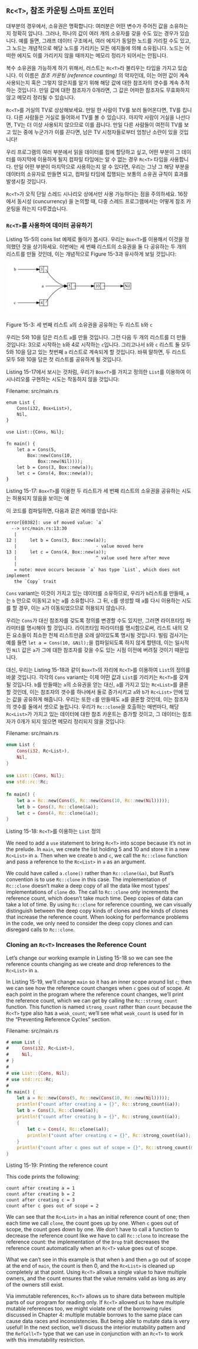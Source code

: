 ## `Rc<T>`, 참조 카운팅 스마트 포인터

대부분의 경우에서, 소유권은 명확합니다: 여러분은 어떤 변수가 주어진 값을
소유하는지 정확히 압니다. 그러나, 하나의 값이 여러 개의 소유자를 갖을 수도
있는 경우가 있습니다. 예를 들면, 그래프 데이터 구조에서, 여러 에지가
동일한 노드를 가리킬 수도 있고, 그 노드는 개념적으로 해당 노드를 가리키는
모든 에지들에 의해 소유됩니다. 노드는 어떠한 에지도 이를 가리키지 않을
때까지는 메모리 정리가 되어서는 안됩니다.

복수 소유권을 가능하게 하기 위해서, 러스트는 `Rc<T>`라 불리우는 타입을 가지고
있습니다. 이 이름은 *참조 카운팅 (reference counting)* 의 약자인데, 이는
어떤 값이 계속 사용되는지 혹은 그렇지 않은지를 알기 위해 해당 값에 대한 참조자의
갯수를 계속 추적하는 것입니다. 만일 값에 대한 참조자가 0개라면, 그 값은 어떠한
참조자도 무효화하지 않고 메모리 정리될 수 있습니다.

`Rc<T>`를 거실의 TV로 상상해보세요. 만일 한 사람이 TV를 보러 들어온다면,
TV를 킵니다. 다른 사람들은 거실로 들어와서 TV를 볼 수 있습니다. 마지막 사람이
거실을 나선다면, TV는 더 이상 사용되지 않으므로 이를 끕니다. 만일 다른 사람들이
여전히 TV를 보고 있는 중에 누군가가 이를 끈다면, 남은 TV 시청자들로부터 엄청난
소란이 있을 것입니다!

우리 프로그램의 여러 부분에서 읽을 데이터를 힙에 할당하고 싶고, 어떤 부분이
그 데이터를 마지막에 이용하게 될지 컴파일 타임에는 알 수 없는 경우 `Rc<T>`
타입을 사용합니다. 만일 어떤 부분이 마지막으로 사용하는지 알 수 있다면,
우리는 그냥 그 해당 부분을 데이터의 소유자로 만들면 되고, 컴파일 타임에 집행되는
보통의 소유권 규칙이 효과를 발생시킬 것입니다.

`Rc<T>`가 오직 단일 스레드 시나리오 상에서만 사용 가능하다는 점을 주의하세요.
16장에서 동시성 (cuncurrency) 을 논의할 때, 다중 스레드 프로그램에서는
어떻게 참조 카운팅을 하는지 다루겠습니다.

### `Rc<T>`를 사용하여 데이터 공유하기

Listing 15-5의 cons list 예제로 돌아가 봅시다. 우리는 `Box<T>`를 이용해서
이것을 정의했던 것을 상기하세요. 이번에는 세 번째 리스트의 소유권을 둘 다 공유하는
두 개의 리스트를 만들 것인데, 이는 개념적으로 Figure 15-3과 유사하게 보일 것입니다:

<img alt="Two lists that share ownership of a third list" src="img/trpl15-03.svg" class="center" />

<span class="caption">Figure 15-3: 세 번째 리스트 `a`의 소유권을 공유하는
두 리스트 `b`와 `c`</span>

우리는 5와 10을 담은 리스트 `a`를 만들 것입니다. 그런 다음 두 개의 리스트를 더
만들 것입니다: 3으로 시작하는 `b`와 4로 시작하는 `c`입니다. 그리고나서 `b`와 `c`
리스트 둘 모두 5와 10을 담고 있는 첫번째 `a` 리스트로 계속되게 할 것입니다.
바꿔 말하면, 두 리스트 모두 5와 10을 담은 첫 리스트를 공유하게 될 것입니다.


Listing 15-17에서 보시는 것처럼, 우리가 `Box<T>`를 가지고 정의한 `List`를
이용하여 이 시나리오를 구현하는 시도는 작동하지 않을 것입니다:

<span class="filename">Filename: src/main.rs</span>

```rust,ignore
enum List {
    Cons(i32, Box<List>),
    Nil,
}

use List::{Cons, Nil};

fn main() {
    let a = Cons(5,
        Box::new(Cons(10,
            Box::new(Nil))));
    let b = Cons(3, Box::new(a));
    let c = Cons(4, Box::new(a));
}
```

<span class="caption">Listing 15-17: `Box<T>`를 이용한 두 리스트가 세 번째
리스트의 소유권을 공유하는 시도는 허용되지 않음을 보이는 예</span>

이 코드를 컴파일하면, 다음과 같은 에러를 얻습니다:

```text
error[E0382]: use of moved value: `a`
  --> src/main.rs:13:30
   |
12 |     let b = Cons(3, Box::new(a));
   |                              - value moved here
13 |     let c = Cons(4, Box::new(a));
   |                              ^ value used here after move
   |
   = note: move occurs because `a` has type `List`, which does not implement
   the `Copy` trait
```

`Cons` variant는 이것이 가지고 있는 데이터를 소유하므로, 우리가 `b`리스트를 만들때,
`a`는 `b` 안으로 이동되고 `b`는 `a`를 소유합니다. 그 뒤, `c`를 생성할 때 `a`를
다시 이용하는 시도를 할 경우, 이는 `a`가 이동되었으므로 허용되지 않습니다.

우리는 `Cons`가 대신 참조자를 갖도록 정의를 변경할 수도 있지만, 그러면
라이프타임 파라미터를 명시해야 할 것입니다. 라이프타임 파라미터를 명시함으로써,
리스트 내의 모든 요소들이 최소한 전체 리스트만큼 오래 살아있도록 명시될 것입니다.
빌림 검사기는 예를 들면 `let a = Cons(10, &Nil);`을 컴파일되도록 하지
않게 할텐데, 이는 일시적인 `Nil` 값은 `a`가 그에 대한 참조자를 갖을 수도 있는
시점 이전에 버려질 것이기 때문입니다.

대신, 우리는 Listing 15-18과 같이 `Box<T>`의 자리에 `Rc<T>`를 이용하여
`List`의 정의를 바꿀 것입니다. 각각의 `Cons` variant는 이제 어떤 값과
`List`를 가리키는 `Rc<T>`를 갖게 될 것입니다. `b`를 만들때는 `a`의
소유권을 얻는 대신, `a`를 가지고 있는 `Rc<List>`를 클론할 것인데, 이는
참조자의 갯수를 하나에서 둘로 증가시키고 `a`와 `b`가 `Rc<List>` 안에
있는 값을 공유하게 해줍니다. 우리는 또한 `c`를 만들때도 `a`를 클론할
것인데, 이는 참조자의 갯수를 둘에서 셋으로 늘립니다. 우리가 `Rc::clone`을
호출하는 매번마다, 해당 `Rc<List>`가 가지고 있는 데이터에 대한 참조 카운트는
증가할 것이고, 그 데이터는 참조자가 0개가 되지 않으면 메모리 정리되지 않을
것입니다:

<span class="filename">Filename: src/main.rs</span>

```rust
enum List {
    Cons(i32, Rc<List>),
    Nil,
}

use List::{Cons, Nil};
use std::rc::Rc;

fn main() {
    let a = Rc::new(Cons(5, Rc::new(Cons(10, Rc::new(Nil)))));
    let b = Cons(3, Rc::clone(&a));
    let c = Cons(4, Rc::clone(&a));
}
```

<span class="caption">Listing 15-18: `Rc<T>`를 이용하는 `List`
정의</span>

We need to add a `use` statement to bring `Rc<T>` into scope because it’s not
in the prelude. In `main`, we create the list holding 5 and 10 and store it in
a new `Rc<List>` in `a`. Then when we create `b` and `c`, we call the
`Rc::clone` function and pass a reference to the `Rc<List>` in `a` as an
argument.

We could have called `a.clone()` rather than `Rc::clone(&a)`, but Rust’s
convention is to use `Rc::clone` in this case. The implementation of
`Rc::clone` doesn’t make a deep copy of all the data like most types’
implementations of `clone` do. The call to `Rc::clone` only increments the
reference count, which doesn’t take much time. Deep copies of data can take a
lot of time. By using `Rc::clone` for reference counting, we can visually
distinguish between the deep copy kinds of clones and the kinds of clones that
increase the reference count. When looking for performance problems in the
code, we only need to consider the deep copy clones and can disregard calls to
`Rc::clone`.

### Cloning an `Rc<T>` Increases the Reference Count

Let’s change our working example in Listing 15-18 so we can see the reference
counts changing as we create and drop references to the `Rc<List>` in `a`.

In Listing 15-19, we’ll change `main` so it has an inner scope around list `c`;
then we can see how the reference count changes when `c` goes out of scope. At
each point in the program where the reference count changes, we’ll print the
reference count, which we can get by calling the `Rc::strong_count` function.
This function is named `strong_count` rather than `count` because the `Rc<T>`
type also has a `weak_count`; we’ll see what `weak_count` is used for in the
“Preventing Reference Cycles” section.

<span class="filename">Filename: src/main.rs</span>

```rust
# enum List {
#     Cons(i32, Rc<List>),
#     Nil,
# }
#
# use List::{Cons, Nil};
# use std::rc::Rc;
#
fn main() {
    let a = Rc::new(Cons(5, Rc::new(Cons(10, Rc::new(Nil)))));
    println!("count after creating a = {}", Rc::strong_count(&a));
    let b = Cons(3, Rc::clone(&a));
    println!("count after creating b = {}", Rc::strong_count(&a));
    {
        let c = Cons(4, Rc::clone(&a));
        println!("count after creating c = {}", Rc::strong_count(&a));
    }
    println!("count after c goes out of scope = {}", Rc::strong_count(&a));
}
```

<span class="caption">Listing 15-19: Printing the reference count</span>

This code prints the following:

```text
count after creating a = 1
count after creating b = 2
count after creating c = 3
count after c goes out of scope = 2
```

We can see that the `Rc<List>` in `a` has an initial reference count of one;
then each time we call `clone`, the count goes up by one. When `c` goes out of
scope, the count goes down by one. We don’t have to call a function to decrease
the reference count like we have to call `Rc::clone` to increase the reference
count: the implementation of the `Drop` trait decreases the reference count
automatically when an `Rc<T>` value goes out of scope.

What we can’t see in this example is that when `b` and then `a` go out of scope
at the end of `main`, the count is then 0, and the `Rc<List>` is cleaned up
completely at that point. Using `Rc<T>` allows a single value to have
multiple owners, and the count ensures that the value remains valid as long as
any of the owners still exist.

Via immutable references, `Rc<T>` allows us to share data between multiple
parts of our program for reading only. If `Rc<T>` allowed us to have multiple
mutable references too, we might violate one of the borrowing rules discussed
in Chapter 4: multiple mutable borrows to the same place can cause data races
and inconsistencies. But being able to mutate data is very useful! In the next
section, we’ll discuss the interior mutability pattern and the `RefCell<T>`
type that we can use in conjunction with an `Rc<T>` to work with this
immutability restriction.
